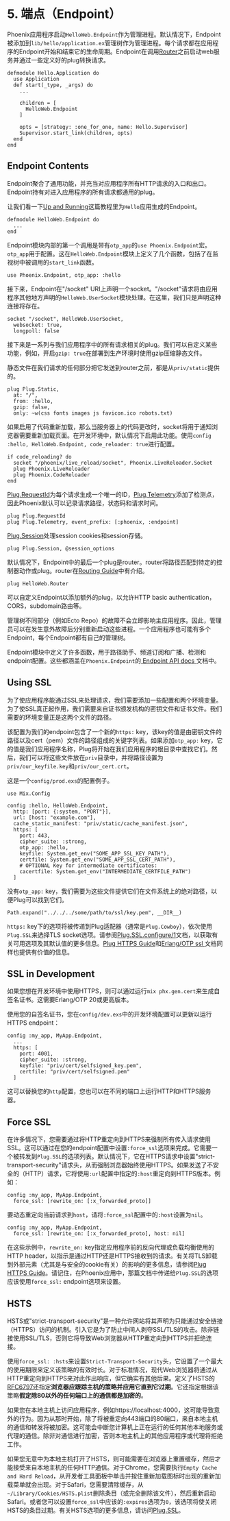 # 5. 端点（Endpoint）

Phoenix应用程序启动`HelloWeb.Endpoint`作为管理进程。默认情况下，Endpoint被添加到`lib/hello/application.ex`管理树作为管理进程。每个请求都在应用程序的Endpoint开始和结束它的生命周期。Endpoint在调用[Router]()之前启动web服务并通过一些定义好的plug转换请求。

```
defmodule Hello.Application do
  use Application
  def start(_type, _args) do
    ...

    children = [
      HelloWeb.Endpoint
    ]

    opts = [strategy: :one_for_one, name: Hello.Supervisor]
    Supervisor.start_link(children, opts)
  end
end
```

## Endpoint Contents

Endpoint聚合了通用功能，并充当对应用程序所有HTTP请求的入口和出口。Endpoint持有对进入应用程序的所有请求都通用的plug。

让我们看一下[Up and Running]()这篇教程里为`Hello`应用生成的Endpoint。

```
defmodule HelloWeb.Endpoint do
  ...
end
```

Endpoint模块内部的第一个调用是带有`otp_app`的`use Phoenix.Endpoint`宏。`otp_app`用于配置。这在`HelloWeb.Endpoint`模块上定义了几个函数，包括了在监视树中被调用的`start_link`函数。

```
use Phoenix.Endpoint, otp_app: :hello
```

接下来，Endpoint在"/socket" URI上声明一个socket。"/socket"请求将由应用程序其他地方声明的`HelloWeb.UserSocket`模块处理。在这里，我们只是声明这种连接将存在。

```
socket "/socket", HelloWeb.UserSocket,
  websocket: true,
  longpoll: false
```

接下来是一系列与我们应用程序中的所有请求相关的plug。我们可以自定义某些功能，例如，开启`gzip: true`在部署到生产环境时使用gzip压缩静态文件。

静态文件在我们请求的任何部分把它发送到router之前，都是从`priv/static`提供的。

```
plug Plug.Static,
  at: "/",
  from: :hello,
  gzip: false,
  only: ~w(css fonts images js favicon.ico robots.txt)
```

如果启用了代码重新加载，那么当服务器上的代码更改时，socket将用于通知浏览器需要重新加载页面。在开发环境中，默认情况下启用此功能。使用`config :hello, HelloWeb.Endpoint, code_reloader: true`进行配置。

```
if code_reloading? do
  socket "/phoenix/live_reload/socket", Phoenix.LiveReloader.Socket
  plug Phoenix.LiveReloader
  plug Phoenix.CodeReloader
end
```

[Plug.RequestId]()为每个请求生成一个唯一的ID，[Plug.Telemetry]()添加了检测点，因此Phoenix默认可以记录请求路径，状态码和请求时间。

```
plug Plug.RequestId
plug Plug.Telemetry, event_prefix: [:phoenix, :endpoint]
```

[Plug.Session]()处理session cookies和session存储。

```
plug Plug.Session, @session_options
```

默认情况下，Endpoint中的最后一个plug是router。router将路径匹配到特定的控制器动作或plug。router在[Routing Guide]()中有介绍。

```
plug HelloWeb.Router
```

可以自定义Endpoint以添加额外的plug，以允许HTTP basic authentication，CORS，subdomain路由等。

管理树不同部分（例如Ecto Repo）的故障不会立即影响主应用程序。因此，管理员可以在发生意外故障后分别重新启动这些进程。一个应用程序也可能有多个Endpoint，每个Endpoint都有自己的管理树。

Endpoint模块中定义了许多函数，用于路径助手、频道订阅和广播、检测和endpoint配置。这些都涵盖在`Phoenix.Endpoint`的[ Endpoint API docs ]()文档中。


## Using SSL

为了使应用程序能通过SSL来处理请求，我们需要添加一些配置和两个环境变量。为了使SSL真正起作用，我们需要来自证书颁发机构的密钥文件和证书文件。我们需要的环境变量正是这两个文件的路径。

该配置为我们的endpoint包含了一个新的`https:` key，该key的值是由密钥文件的路径以及cert（pem）文件的路径组成的关键字列表。如果添加`otp_app:` key，它的值是我们应用程序名称，Plug将开始在我们应用程序的根目录中查找它们。然后，我们可以将这些文件放在`priv`目录中，并将路径设置为`priv/our_keyfile.key`和`priv/our_cert.crt`。

这是一个`config/prod.exs`的配置例子。

```
use Mix.Config

config :hello, HelloWeb.Endpoint,
  http: [port: {:system, "PORT"}],
  url: [host: "example.com"],
  cache_static_manifest: "priv/static/cache_manifest.json",
  https: [
    port: 443,
    cipher_suite: :strong,
    otp_app: :hello,
    keyfile: System.get_env("SOME_APP_SSL_KEY_PATH"),
    certfile: System.get_env("SOME_APP_SSL_CERT_PATH"),
    # OPTIONAL Key for intermediate certificates:
    cacertfile: System.get_env("INTERMEDIATE_CERTFILE_PATH")
  ]
```

没有`otp_app:` key，我们需要为这些文件提供它们在文件系统上的绝对路径，以便Plug可以找到它们。

```
Path.expand("../../../some/path/to/ssl/key.pem", __DIR__)
```

`https:` key下的选项将被传递到Plug适配器（通常是`Plug.Cowboy`），依次使用`Plug.SSL`来选择TLS socket选项。请参阅[Plug.SSL.configure/1]()文档，以获取有关可用选项及其默认值的更多信息。[Plug HTTPS Guide]()和[Erlang/OTP ssl ]()文档同样也提供有价值的信息。

## SSL in Development 

如果您想在开发环境中使用HTTPS，则可以通过运行`mix phx.gen.cert`来生成自签名证书。这需要Erlang/OTP 20或更高版本。

使用您的自签名证书，您在`config/dev.exs`中的开发环境配置可以更新以运行HTTPS endpoint：

```
config :my_app, MyApp.Endpoint,
  ...
  https: [
    port: 4001,
    cipher_suite: :strong,
    keyfile: "priv/cert/selfsigned_key.pem",
    certfile: "priv/cert/selfsigned.pem"
  ]
```

这可以替换您的`http`配置，您也可以在不同的端口上运行HTTP和HTTPS服务器。

## Force SSL

在许多情况下，您需要通过将HTTP重定向到HTTPS来强制所有传入请求使用SSL。这可以通过在您的endpoint配置中设置`:force_ssl`选项来完成。它需要一个被转发到`Plug.SSL`的选项列表。默认情况下，它在HTTPS请求中设置"strict-transport-security"请求头，从而强制浏览器始终使用HTTPS。如果发送了不安全的（HTTP）请求，它将使用`:url`配置中指定的`:host`重定向到HTTPS版本。例如：

```
config :my_app, MyApp.Endpoint,
  force_ssl: [rewrite_on: [:x_forwarded_proto]]
```

要动态重定向当前请求到`host`，请将`:force_ssl`配置中的`:host`设置为`nil`。

```
config :my_app, MyApp.Endpoint,
  force_ssl: [rewrite_on: [:x_forwarded_proto], host: nil]
```

在这些示例中，`rewrite_on:` key指定应用程序前的反向代理或负载均衡使用的HTTP header，以指示是通过HTTP还是HTTPS接收到的请求。有关将TLS卸载到外部元素（尤其是与安全的cookie有关）的影响的更多信息，请参阅[Plug HTTPS Guide]()。请记住，在Phoenix应用中，那篇文档中传递给`Plug.SSL`的选项应该使用`force_ssl:` endpoint选项来设置。

## HSTS

HSTS或"strict-transport-security"是一种允许网站将其声明为只能通过安全链接（HTTPS）访问的机制。引入它是为了防止中间人剥夺SSL/TLS的攻击。除非链接使用SSL/TLS，否则它将导致Web浏览器从HTTP重定向到HTTPS并拒绝连接。

使用`force_ssl: :hsts`来设置`Strict-Transport-Security`头，它设置了一个最大的使用期限来定义该策略的有效时长。对于标准情况，现代Web浏览器将通过从HTTP重定向到HTTPS来对此作出响应，但它确实有其他后果。定义了HSTS的[RFC6797]()还指定**浏览器应跟踪主机的策略并应用它直到它过期**。它还指定根据该策略**假定除80以外的任何端口上的通信都是加密的**。

如果您在本地主机上访问应用程序，例如https://localhost:4000，这可能导致意外的行为。因为从那时开始，除了将被重定向443端口的80端口，来自本地主机的通信和转发将被加密。这可能会中断您计算机上正在运行的任何其他本地服务或代理的通信。除非对通信进行加密，否则本地主机上的其他应用程序或代理将拒绝工作。

如果您无意中为本地主机打开了HSTS，则可能需要在浏览器上重置缓存，然后才能接受来自本地主机的任何HTTP通信。对于Chrome，您需要执行`Empty Cache and Hard Reload`，从开发者工具面板中单击并按住重新加载图标时出现的重新加载菜单就会出现。对于Safari，您需要清除缓存，从`~/Library/Cookies/HSTS.plist`删除条目（或完全删除该文件），然后重新启动Safari。或者您可以设置`force_ssl`中应该的`:expires`选项为`0`，该选项将使关闭HSTS的条目过期。有关HSTS选项的更多信息，请访问[Plug.SSL]()。

